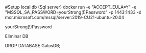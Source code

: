 #Setup local db (Sql server)
docker run -e "ACCEPT_EULA=Y" -e "MSSQL_SA_PASSWORD=yourStrong(!)Password" -p 1443:1433 -d mcr.microsoft.com/mssql/server:2019-CU21-ubuntu-20.04

yourStrong(!)Password


Eliminar DB

DROP DATABASE GatosDB;
